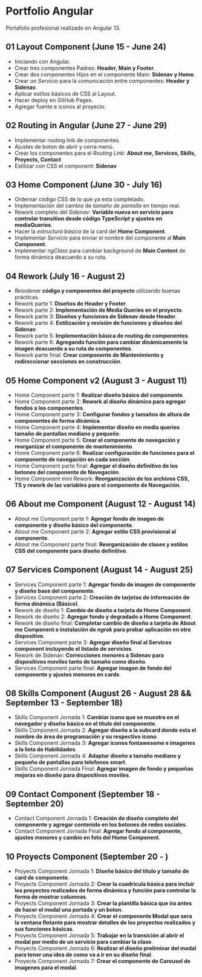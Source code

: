 # Portfolio Angular

Portafolio profesional realizado en Angular 13.

## 01 Layout Component (June 15 - June 24)

- Iniciando con Angular.
- Crear tres componentes Padres: **Header, Main y Footer**.
- Crear dos componentes Hijos en el componente Main: **Sidenav y Home**.
- Crear un _Servicio_ para la comunicación entre componentes: **Header y Sidenav**.
- Aplicar estilos básicos de CSS al Layout.
- Hacer deploy en GitHub Pages.
- Agregar fuente e iconos al proyecto.

## 02 Routing in Angular (June 27 - June 29)

- Implementar routing link de componentes.
- Ajustes de boton de abrir y cerra menú.
- Crear los componentes para el _Routing Link_: **About me, Services, Skills, Proyects, Contact**
- Estilizar con CSS el component: **Sidenav**

## 03 Home Component (June 30 - July 16)

- Ordernar código CSS de lo que ya esta completado.
- Implementación del cambio de _tamaño de pantalla_ en tiempo real.
- Rework completo del _Sidenav_: **Variable nueva en servicio para controlar transition desde código TypeScript y ajustes en mediaQueries**.
- Hacer la _estructura básica_ de la card del **Home Component**.
- Implementar _Servicio_ para enviar el nombre del componente al **Main Component**.
- Implementar _ngClass_ para cambiar background de **Main Content** de forma dinámica deacuerdo a su ruta.

## 04 Rework (July 16 - August 2)

- _Reordenar_ **código y componentes del proyecto** utilizando buenas prácticas.
- Rework parte 1: **Diseños de Header y Footer**.
- Rework parte 2: **Implementación de Media Queries en el proyecto**.
- Rework parte 3: **Diseños y funciones de Sidenav desde Header**.
- Rework parte 4: **Estilización y revisión de funciones y diseños del Sidenav**.
- Rework parte 5: **Implementación básica de routing de componentes**.
- Rework parte 6: **Agregando función para cambiar dinámicamente la imagen deacuerdo a su ruta de componentes**.
- Rework parte final: **Crear componente de Mantenimiento y redireccionar secciones en construcción**.

## 05 Home Component v2 (August 3 - August 11)

- Home Component parte 1: **Realizar diseño básico del componente**.
- Home Component parte 2: **Rework al diseño dinámico para agregar fondos a los componentes**.
- Home Component parte 3: **Configurar fondos y tamaños de altura de componentes de forma dinámica**.
- Home Component parte 4: **Implementar diseño en media queries tamaño de pantallas mediano y pequeño**.
- Home Component parte 5: **Crear el componente de navegación y reorganizar el componente de mantenimiento**.
- Home Component parte 6: **Realizar configuración de funciones para el componente de navegación en cada sección**.
- Home Component parte final: **Agregar el diseño definitivo de los botones del componente de Navegación**.
- Home Component mini Rework: **Reorganización de los archivos CSS, TS y rework de las variables para el componente de Navegación**.

## 06 About me Component (August 12 - August 14)

- About me Component parte 1: **Agregar fondo de imagen de componente y diseño básico del componente**.
- About me Component parte 2: **Agregar estilo CSS provisional al componente**.
- About me Component parte final: **Reorganización de clases y estilos CSS del componente para diseño definitivo**.

## 07 Services Component (August 14 - August 25)

- Services Component parte 1: **Agregar fondo de imagen de componente y diseño base del componente**.
- Services Component parte 2: **Creación de tarjetas de información de forma dinámica (Básico)**.
- Rework de diseño 1: **Cambio de diseño a tarjeta de Home Component**.
- Rework de diseño 2: **Agregar fondo y degradado a Home Component**.
- Rework de diseño final: **Completar cambio de diseño a tarjeta de About me Component e instalación de _ngrok_ para probar aplicación en otro dispositivo**.
- Services Component parte 3: **Agregar diseño final al Services component incluyendo el listado de servicios**.
- Rework de Sidenav: **Correcciones menores a Sidenav para dispositivos moviles tanto de tamaño como diseño**.
- Services Component parte final: **Agregar imagen de fondo del componente y ajustes menores en cards**.

## 08 Skills Component (August 26 - August 28 && September 13 - September 18)

- Skills Component Jornada 1: **Cambiar icono que se muestra en el navegador y diseño básico en el titulo del componente**.
- Skills Component Jornada 2: **Agregar diseño a la subcard donde esta el nombre de área de programación y su respectivo icono**.
- Skills Component Jornada 3: **Agregar iconos fontawesome e imagenes a la lista de Habilidades**.
- Skills Component Jornada 4: **Adaptar diseño a tamaño mediano y pequeño de pantallas para telefonos smart**.
- Skills Component Jornada Final: **Agregar imagen de fondo y pequeñas mejoras en diseño para dispositivos moviles**.

## 09 Contact Component (September 18 - September 20)

- Contact Component Jornada 1: **Creación de diseño completo del componente y agregar contenido en los botones de redes sociales**.
- Contact Component Jornada Final: **Agregar fondo al componente, ajustes menores y cambio en foto del Home Component**.

## 10 Proyects Component (September 20 - )

- Proyects Component Jornada 1: **Diseño básico del titulo y tamaño de card de componente**.
- Proyects Component Jornada 2: **Crear la cuadrícula básica para incluir los proyectos realizados de forma dinámica y función para controlar la forma de mostrar columnas**.
- Proyects Component Jornada 3: **Crear la plantilla básica que ira antes de hacer el modal una portada y un boton**.
- Proyects Component Jornada 4: **Crear el componente Modal que sera la ventana flotante para mostrar detalles de los proyectos realizados y sus funciones básicas**.
- Proyects Component Jornada 5: **Trabajar en la transición al abrir el modal por medio de un servicio para cambiar la clase**.
- Proyects Component Jornada 6: **Realizar el diseño preliminar del modal para tener una idea de como va a ir en su diseño final**.
- Proyects Component Jornada 7: **Crear el componente de Carousel de imagenes para el modal**.

